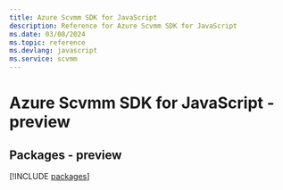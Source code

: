 ```yaml
---
title: Azure Scvmm SDK for JavaScript
description: Reference for Azure Scvmm SDK for JavaScript
ms.date: 03/08/2024
ms.topic: reference
ms.devlang: javascript
ms.service: scvmm
---
```

# Azure Scvmm SDK for JavaScript - preview
## Packages - preview
[!INCLUDE [packages](scvmm-index.md)]